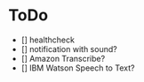 # ToDo

- [] healthcheck
- [] notification with sound?
- [] Amazon Transcribe?
- [] IBM Watson Speech to Text?
